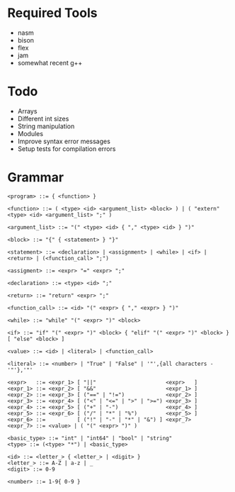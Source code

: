 Required Tools
==============
* nasm
* bison
* flex
* jam
* somewhat recent g++

Todo
====
* Arrays
* Different int sizes
* String manipulation
* Modules
* Improve syntax error messages
* Setup tests for compilation errors

Grammar
=======

    <program> ::= { <function> }

    <function> ::= ( <type> <id> <argument_list> <block> ) | ( "extern" <type> <id> <argument_list> ";" )

    <argument_list> ::= "(" <type> <id> { "," <type> <id> } ")"

    <block> ::= "{" { <statement> } "}"

    <statement> ::= <declaration> | <assignment> | <while> | <if> | <return> | (<function_call> ";")

    <assigment> ::= <expr> "=" <expr> ";"

    <declaration> ::= <type> <id> ";"

    <return> ::= "return" <expr> ";"

    <function_call> ::= <id> "(" <expr> { "," <expr> } ")"

    <while> ::= "while" "(" <expr> ")" <block>

    <if> ::= "if" "(" <expr> ")" <block> { "elif" "(" <expr> ")" <block> } [ "else" <block> ]

    <value> ::= <id> | <literal> | <function_call>

    <literal> ::= <number> | "True" | "False" | '"',{all characters - '"'},'"'

    <expr>   ::= <expr_1> [ "||"                      <expr>   ]
    <expr_1> ::= <expr_2> [ "&&"                      <expr_1> ]
    <expr_2> ::= <expr_3> [ ("==" | "!=")             <expr_2> ]
    <expr_3> ::= <expr_4> [ ("<" | "<=" | ">" | ">=") <expr_3> ]
    <expr_4> ::= <expr_5> [ ("+" | "-")               <expr_4> ]
    <expr_5> ::= <expr_6> [ ("/" | "*" | "%")         <expr_5> ]
    <expr_6> ::=          [ ("!" | "-" | "*" | "&") ] <expr_7>
    <expr_7> ::= <value> | ( "(" <expr> ")" )

    <basic_type> ::= "int" | "int64" | "bool" | "string"
    <type> ::= (<type> "*") | <basic_type>

    <id> ::= <letter_> { <letter_> | <digit> }
    <letter_> ::= A-Z | a-z | _
    <digit> ::= 0-9

    <number> ::= 1-9{ 0-9 }
